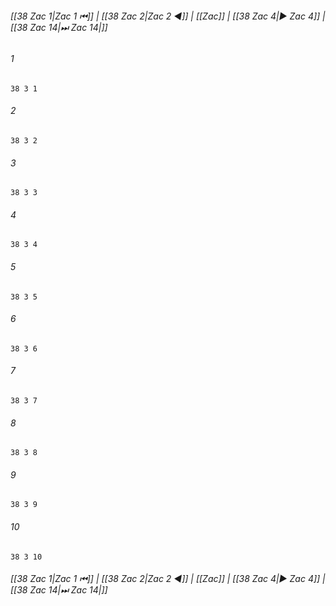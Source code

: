 
###### [[38 Zac 1|Zac 1 ⏮]] | [[38 Zac 2|Zac 2 ◀]] | [[Zac]] | [[38 Zac 4|▶ Zac 4]] | [[38 Zac 14|⏭ Zac 14|]]

###### 1
``` verse
38 3 1 
```
###### 2
``` verse
38 3 2 
```
###### 3
``` verse
38 3 3 
```
###### 4
``` verse
38 3 4 
```
###### 5
``` verse
38 3 5 
```
###### 6
``` verse
38 3 6 
```
###### 7
``` verse
38 3 7 
```
###### 8
``` verse
38 3 8 
```
###### 9
``` verse
38 3 9 
```
###### 10
``` verse
38 3 10 
```

###### [[38 Zac 1|Zac 1 ⏮]] | [[38 Zac 2|Zac 2 ◀]] | [[Zac]] | [[38 Zac 4|▶ Zac 4]] | [[38 Zac 14|⏭ Zac 14|]]

